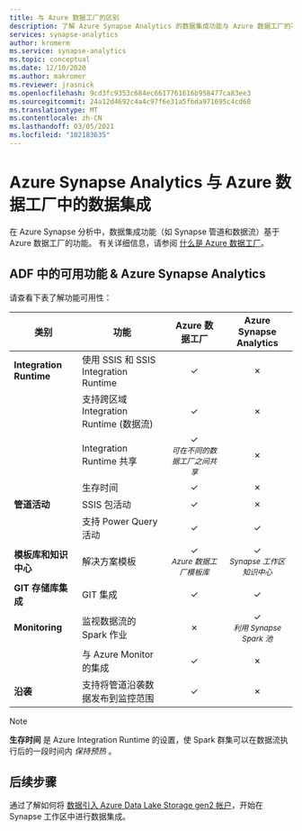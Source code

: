 ```yaml
---
title: 与 Azure 数据工厂的区别
description: 了解 Azure Synapse Analytics 的数据集成功能与 Azure 数据工厂的不同之处
services: synapse-analytics
author: kromerm
ms.service: synapse-analytics
ms.topic: conceptual
ms.date: 12/10/2020
ms.author: makromer
ms.reviewer: jrasnick
ms.openlocfilehash: 9cd3fc9353c684ec6617761616b958477ca83ee3
ms.sourcegitcommit: 24a12d4692c4a4c97f6e31a5fbda971695c4cd68
ms.translationtype: MT
ms.contentlocale: zh-CN
ms.lasthandoff: 03/05/2021
ms.locfileid: "102183635"
---
```

# <a name="data-integration-in-azure-synapse-analytics-versus-azure-data-factory"></a>Azure Synapse Analytics 与 Azure 数据工厂中的数据集成

在 Azure Synapse 分析中，数据集成功能（如 Synapse 管道和数据流）基于 Azure 数据工厂的功能。 有关详细信息，请参阅 [什么是 Azure 数据工厂](../../data-factory/introduction.md)。


## <a name="available-features-in-adf--azure-synapse-analytics"></a>ADF 中的可用功能 & Azure Synapse Analytics

请查看下表了解功能可用性：

| 类别                 | 功能    |  Azure 数据工厂  | Azure Synapse Analytics |
| ------------------------ | ---------- | :------------------: | :---------------------: |
| **Integration Runtime**  | 使用 SSIS 和 SSIS Integration Runtime | ✓ | ✗ |
|                          | 支持跨区域 Integration Runtime (数据流)  | ✓ | ✗ |
|                          | Integration Runtime 共享 | ✓<br><small>*可在不同的数据工厂之间共享* | ✗ |
|                          | 生存时间 | ✓ | ✗ |
| **管道活动** | SSIS 包活动 | ✓ | ✗ |
|                          | 支持 Power Query 活动 | ✓ | ✓ |
| **模板库和知识中心** | 解决方案模板 | ✓<br><small>*Azure 数据工厂模板库* | ✓<br><small>*Synapse 工作区知识中心* |
| **GIT 存储库集成** | GIT 集成 | ✓ | ✓ |
| **Monitoring**           | 监视数据流的 Spark 作业 | ✗ | ✓<br><small>*利用 Synapse Spark 池* |
|                          | 与 Azure Monitor 的集成 | ✓ | ✗ |
| **沿袭** | 支持将管道沿袭数据发布到监控范围  | ✓ | ✗ |  

> [!Note]
> **生存时间** 是 Azure Integration Runtime 的设置，使 Spark 群集可以在数据流执行后的一段时间内 *保持预热* 。
>


## <a name="next-steps"></a>后续步骤

通过了解如何将 [数据引入 Azure Data Lake Storage gen2 帐户](data-integration-data-lake.md)，开始在 Synapse 工作区中进行数据集成。
